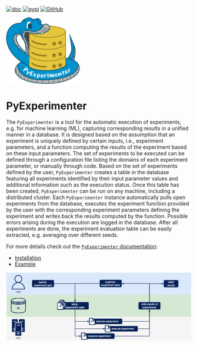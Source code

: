 [![doc](https://img.shields.io/badge/doc-success-success)](https://tornede.github.io/py_experimenter)
[![pypi](https://img.shields.io/pypi/v/py_experimenter)](https://pypi.org/project/py-experimenter/)
[![GitHub](https://img.shields.io/github/license/tornede/py_experimenter)](https://tornede.github.io/py_experimenter/license.html)

<img src="docs/source/_static/py-experimenter-logo.png" alt="PyExperimenter Logo: Python biting a database" width="200px"/>

# PyExperimenter

The `PyExperimenter` is a tool for the automatic execution of experiments, e.g. for machine learning (ML), capturing corresponding results in a unified manner in a database. It is designed based on the assumption that an experiment is uniquely defined by certain inputs, i.e., experiment parameters, and a function computing the results of the experiment based on these input parameters. The set of experiments to be executed can be defined through a configuration file listing the domains of each experiment parameter, or manually through code. Based on the set of experiments defined by the user, `PyExperimenter` creates a table in the database featuring all experiments identified by their input parameter values and additional information such as the execution status. Once this table has been created, `PyExperimenter` can be run on any machine, including a distributed cluster. Each `PyExperimenter` instance automatically pulls open experiments from the database, executes the experiment function provided by the user with the corresponding experiment parameters defining the experiment and writes back the results computed by the function. Possible errors arising during the execution are logged in the database. After all experiments are done, the experiment evaluation table can be easily extracted, e.g. averaging over different seeds.

For more details check out the [`PyExperimenter` documentation](https://tornede.github.io/py_experimenter/):

- [Installation](https://tornede.github.io/py_experimenter/installation.html)
- [Example](https://tornede.github.io/py_experimenter/examples/example_general_usage.html)

![General schema of `PyExperimenter`.](docs/source/_static/workflow.png)
